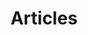 ---
layout: blog
title: Articles
permalink: /
redirect_from:
  - /category/blog.html
  - /about/category/blog.html
  - /projects/
---